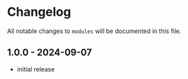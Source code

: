 # Changelog

All notable changes to `modules` will be documented in this file.

## 1.0.0 - 2024-09-07

- initial release
